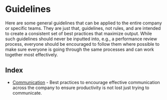 # Guidelines

Here are some general guidelines that can be applied to the entire company or specific teams. They 
are just that, guidelines, not rules, and are intended to create a consistent set of best practices 
that maximize output. While such guidelines should never be inputted into, e.g., a performance
review process, everyone should be encouraged to follow them where possible to make sure everyone is
going through the same processes and can work together most effectively.

## Index

- [Communication](./communication-guidelines) - Best practices to encourage effective communication
across the company to ensure productivity is not lost just trying to communicate.

